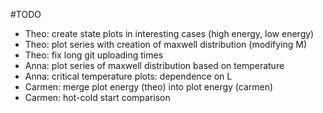 #TODO
- Theo: create state plots in interesting cases (high energy, low energy)
- Theo: plot series with creation of maxwell distribution (modifying M)
- Theo: fix long git uploading times
- Anna: plot series of maxwell distribution based on temperature
- Anna: critical temperature plots: dependence on L
- Carmen: merge plot energy (theo) into plot energy (carmen)
- Carmen: hot-cold start comparison

